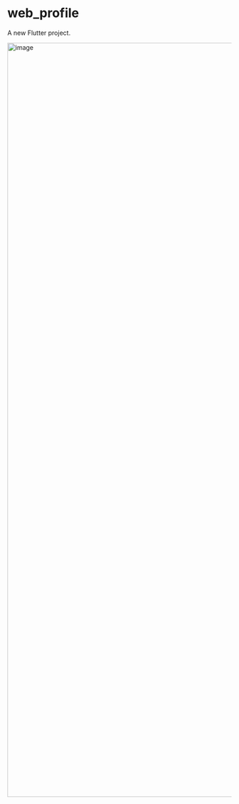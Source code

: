 # web_profile

A new Flutter project.

<img width="1362" height="1696" alt="image" src="https://github.com/user-attachments/assets/f90a56b4-0ec2-42e1-b919-a6a04fbd4197" />
